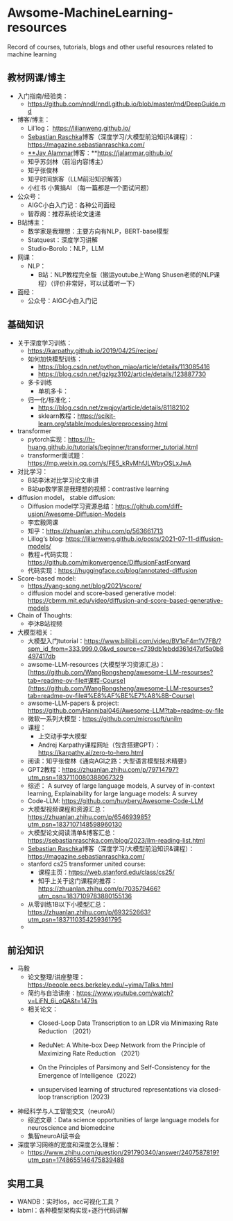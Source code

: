 # Awsome-MachineLearning-resources
Record of courses, tutorials, blogs and other useful resources related to machine learning

## 教材网课/博主

- 入门指南/经验类：
    - https://github.com/nndl/nndl.github.io/blob/master/md/DeepGuide.md
- 博客/博主：
    - Lil’log： https://lilianweng.github.io/
    - [Sebastian Raschka](https://sebastianraschka.com/)博客（深度学习/大模型前沿知识&课程）：https://magazine.sebastianraschka.com/
    - [**Jay Alammar](https://jalammar.github.io/)博客：**https://jalammar.github.io/
    - 知乎苏剑林（前沿内容博主）
    - 知乎张俊林
    - 知乎时间旅客（LLM前沿知识解答）
    - 小红书 小黄搞AI （每一篇都是一个面试问题）
- 公众号：
    - AIGC小白入门记：各种公司面经
    - 智荐阁：推荐系统论文速递
- B站博主：
    - 数学家是我理想：主要方向有NLP，BERT-base模型
    - Statquest：深度学习讲解
    - Studio-Borolo：NLP，LLM
- 网课：
    - NLP：
        - B站：NLP教程完全版（搬运youtube上Wang Shusen老师的NLP课程）（评价非常好，可以试着听一下）
- 面经：
    - 公众号：AIGC小白入门记
    

## 基础知识

- 关于深度学习训练：
    - https://karpathy.github.io/2019/04/25/recipe/
    - 如何加快模型训练：
        - https://blog.csdn.net/python_miao/article/details/113085416
        - https://blog.csdn.net/lgzlgz3102/article/details/123887730
    - 多卡训练
        - 单机多卡：
    - 归一化/标准化：
        - https://blog.csdn.net/zwqjoy/article/details/81182102
        - sklearn教程：https://scikit-learn.org/stable/modules/preprocessing.html
- transformer
    - pytorch实现：https://h-huang.github.io/tutorials/beginner/transformer_tutorial.html
    - transformer面试题：https://mp.weixin.qq.com/s/FE5_kRvMhfJLWbyOSLxJwA
- 对比学习：
    - B站李沐对比学习论文串讲
    - B站up数学家是我理想的视频：contrastive learning
- diffusion model， stable diffusion:
    - Diffusion model学习资源总结：https://github.com/diff-usion/Awesome-Diffusion-Models
    - 李宏毅网课
    - 知乎：https://zhuanlan.zhihu.com/p/563661713
    - Lillog‘s blog: https://lilianweng.github.io/posts/2021-07-11-diffusion-models/
    - 教程+代码实现：https://github.com/mikonvergence/DiffusionFastForward
    - 代码实现：https://huggingface.co/blog/annotated-diffusion
- Score-based model:
    - https://yang-song.net/blog/2021/score/
    - diffusion model and score-based generative model: https://cbmm.mit.edu/video/diffusion-and-score-based-generative-models
- Chain of Thoughts:
    - 李沐B站视频
- 大模型相关：
    - 大模型入门tutorial：https://www.bilibili.com/video/BV1pF4m1V7FB/?spm_id_from=333.999.0.0&vd_source=c739db1ebdd361d47af5a0b8497417db
    - awsome-LLM-resources (大模型学习资源汇总)：[https://github.com/WangRongsheng/awesome-LLM-resourses?tab=readme-ov-file#课程-Course](https://github.com/WangRongsheng/awesome-LLM-resourses?tab=readme-ov-file#%E8%AF%BE%E7%A8%8B-Course)
    - awsome-LLM-papers & project: https://github.com/Hannibal046/Awesome-LLM?tab=readme-ov-file
    - 微软一系列大模型：https://github.com/microsoft/unilm
    - 课程：
        - 上交动手学大模型
        - Andrej Karpathy课程网址（包含搭建GPT）：https://karpathy.ai/zero-to-hero.html
    - 阅读：知乎张俊林《通向AGI之路：大型语言模型技术精要》
    - GPT2教程：https://zhuanlan.zhihu.com/p/79714797?utm_psn=1837110080388067329
    - 综述： A survey of large language models, A survey of in-context learning, Explainability for large language models: A survey
    - Code-LLM: https://github.com/huybery/Awesome-Code-LLM
    - 大模型视频课程和资源汇总：https://zhuanlan.zhihu.com/p/654693985?utm_psn=1837107148598960130
    - 大模型论文阅读清单&博客汇总：https://sebastianraschka.com/blog/2023/llm-reading-list.html
    - [Sebastian Raschka](https://sebastianraschka.com/)博客（深度学习/大模型前沿知识&课程）：https://magazine.sebastianraschka.com/
    - stanford cs25 transformer united course:
        - 课程主页：https://web.stanford.edu/class/cs25/
        - 知乎上关于这门课程的推荐：https://zhuanlan.zhihu.com/p/703579466?utm_psn=1837109783880155136
    - 从零训练1B以下小模型汇总：https://zhuanlan.zhihu.com/p/693252663?utm_psn=1837110354259361795
    - 

## 前沿知识

- 马毅
    - 论文整理/讲座整理：https://people.eecs.berkeley.edu/~yima/Talks.html
    - 简约与自洽讲座：https://www.youtube.com/watch?v=LiFN_6i_oQA&t=1479s
    - 相关论文：
        - Closed-Loop Data Transcription to an LDR via Minimaxing Rate Reduction （2021）
        
        - ReduNet: A White-box Deep Network from the Principle of Maximizing Rate Reduction （2021）
        - On the Principles of Parsimony and Self-Consistency for the Emergence of Intelligence（2022）
        - unsupervised learning of structured representations via closed-loop transcription (2023)
- 神经科学与人工智能交叉（neuroAI）
    - 综述文章：Data science opportunities of large language models for neuroscience and biomedcine
    - 集智neuroAI读书会
- 深度学习网络的宽度和深度怎么理解：
    - https://www.zhihu.com/question/291790340/answer/2407587819?utm_psn=1748655146475839488

## 实用工具

- WANDB：实时los，acc可视化工具？
- labml：各种模型架构实现+逐行代码讲解
